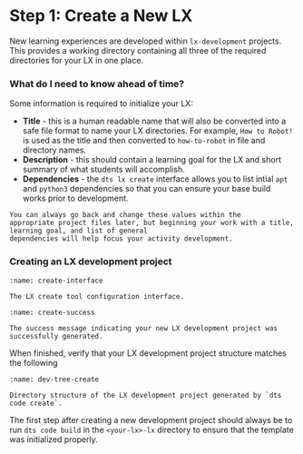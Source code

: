 # Step 1: Create a New LX

New learning experiences are developed within `lx-development` projects.  This provides a working directory 
containing all three of the required directories for your LX in one place.

### What do I need to know ahead of time?

Some information is required to initialize your LX:

* **Title** - this is a human readable name that will also be converted into a safe file format to name your LX 
  directories. For example, `How to Robot!` is used as the title and then converted to `how-to-robot` in file and 
  directory names.
* **Description** - this should contain a learning goal for the LX and short summary of what students will accomplish.
* **Dependencies** - the `dts lx create` interface allows you to list intial `apt` and `python3` dependencies so that 
  you can ensure your base build works prior to development.

```{note}
You can always go back and change these values within the 
appropriate project files later, but beginning your work with a title, learning goal, and list of general 
dependencies will help focus your activity development.
```

### Creating an LX development project

```{figure} ../../_images/create/create-interface.png
:name: create-interface

The LX create tool configuration interface.
```

```{figure} ../../_images/create/create-success.png
:name: create-success

The success message indicating your new LX development project was successfully generated.
```

When finished, verify that your LX development project structure matches the following

```{figure} ../../_images/create/dev-tree.png
:name: dev-tree-create

Directory structure of the LX development project generated by `dts code create`.
```

The first step after creating a new development project should always be to run `dts code build` in the 
`<your-lx>-lx` directory to ensure that the template was initialized properly.